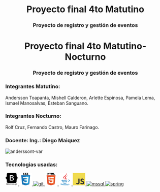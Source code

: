<h1 align="center"><strong>Proyecto final 4to Matutino</strong></h1>
<h3 align="center">Proyecto de registro y gestión de eventos</h3>

<h1 align="center"><strong>Proyecto final 4to Matutino-Nocturno</strong></h1>
<h3 align="center">Proyecto de registro y gestión de eventos</h3>

<h3 align="left"><strong>Integrantes Matutino: </strong></h3> <p>Andersson Toapanta, Mishell Calderon, Arlette Espinosa, Pamela Lema, Ismael Manosalvas, Esteban Sanguano.</p>

<h3 align="left"><strong>Integrantes Nocturno: </strong></h3> <p>Rolf Cruz, Fernando Castro, Mauro Farinago.</p>

<h3 align="left"><strong>Docente: </strong>Ing.: Diego Maiquez</h3>
<p align="left">
</p>

<p align="left"> <img src="https://komarev.com/ghpvc/?username=anderssont-var&label=Vistas%20Repo&color=0e75b6&style=flat" alt="anderssont-var" /> </p>

<h3 align="left">Tecnologias usadas:</h3>
<p align="left"> <a href="https://getbootstrap.com" target="_blank" rel="noreferrer"> <img src="https://raw.githubusercontent.com/devicons/devicon/master/icons/bootstrap/bootstrap-plain-wordmark.svg" alt="bootstrap" width="40" height="40"/> </a> <a href="https://www.w3schools.com/css/" target="_blank" rel="noreferrer"> <img src="https://raw.githubusercontent.com/devicons/devicon/master/icons/css3/css3-original-wordmark.svg" alt="css3" width="40" height="40"/> </a> <a href="https://git-scm.com/" target="_blank" rel="noreferrer"> <img src="https://www.vectorlogo.zone/logos/git-scm/git-scm-icon.svg" alt="git" width="40" height="40"/> </a> <a href="https://www.w3.org/html/" target="_blank" rel="noreferrer"> <img src="https://raw.githubusercontent.com/devicons/devicon/master/icons/html5/html5-original-wordmark.svg" alt="html5" width="40" height="40"/> </a> <a href="https://www.java.com" target="_blank" rel="noreferrer"> <img src="https://raw.githubusercontent.com/devicons/devicon/master/icons/java/java-original.svg" alt="java" width="40" height="40"/> </a> <a href="https://developer.mozilla.org/en-US/docs/Web/JavaScript" target="_blank" rel="noreferrer"> <img src="https://raw.githubusercontent.com/devicons/devicon/master/icons/javascript/javascript-original.svg" alt="javascript" width="40" height="40"/> </a> <a href="https://www.microsoft.com/en-us/sql-server" target="_blank" rel="noreferrer"> <img src="https://www.svgrepo.com/show/303229/microsoft-sql-server-logo.svg" alt="mssql" width="40" height="40"/> </a> <a href="https://spring.io/" target="_blank" rel="noreferrer"> <img src="https://www.vectorlogo.zone/logos/springio/springio-icon.svg" alt="spring" width="40" height="40"/> </a> </p>
